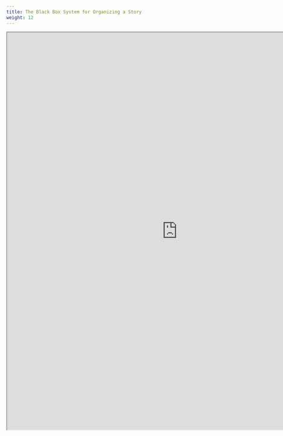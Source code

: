 ```yaml
---
title: The Black Box System for Organizing a Story
weight: 12
---
```


<iframe src="https://docs.google.com/document/d/e/2PACX-1vQEfpGsqKPLPgxyJT1oUk4KEC9KDd-t5q7IQIK-l2lZl3Ch1trpcGebeSyKJXf017WXJg0qj7bgl1Ng/pub?embedded=true" width="900" height="1050"></iframe>